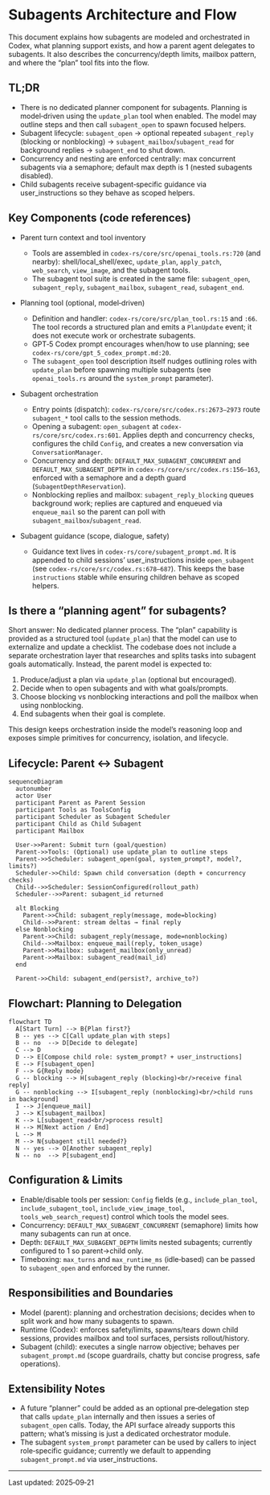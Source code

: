 # Subagents Architecture and Flow

This document explains how subagents are modeled and orchestrated in Codex, what planning support exists, and how a parent agent delegates to subagents. It also describes the concurrency/depth limits, mailbox pattern, and where the “plan” tool fits into the flow.

## TL;DR

- There is no dedicated planner component for subagents. Planning is model‑driven using the `update_plan` tool when enabled. The model may outline steps and then call `subagent_open` to spawn focused helpers.
- Subagent lifecycle: `subagent_open` → optional repeated `subagent_reply` (blocking or nonblocking) → `subagent_mailbox`/`subagent_read` for background replies → `subagent_end` to shut down.
- Concurrency and nesting are enforced centrally: max concurrent subagents via a semaphore; default max depth is 1 (nested subagents disabled).
- Child subagents receive subagent‑specific guidance via user_instructions so they behave as scoped helpers.

## Key Components (code references)

- Parent turn context and tool inventory
  - Tools are assembled in `codex-rs/core/src/openai_tools.rs:720` (and nearby): shell/local_shell/exec, `update_plan`, `apply_patch`, `web_search`, `view_image`, and the subagent tools.
  - The subagent tool suite is created in the same file: `subagent_open`, `subagent_reply`, `subagent_mailbox`, `subagent_read`, `subagent_end`.

- Planning tool (optional, model‑driven)
  - Definition and handler: `codex-rs/core/src/plan_tool.rs:15` and `:66`. The tool records a structured plan and emits a `PlanUpdate` event; it does not execute work or orchestrate subagents.
  - GPT‑5 Codex prompt encourages when/how to use planning; see `codex-rs/core/gpt_5_codex_prompt.md:20`.
  - The `subagent_open` tool description itself nudges outlining roles with `update_plan` before spawning multiple subagents (see `openai_tools.rs` around the `system_prompt` parameter).

- Subagent orchestration
  - Entry points (dispatch): `codex-rs/core/src/codex.rs:2673–2973` route `subagent_*` tool calls to the session methods.
  - Opening a subagent: `open_subagent` at `codex-rs/core/src/codex.rs:601`. Applies depth and concurrency checks, configures the child `Config`, and creates a new conversation via `ConversationManager`.
  - Concurrency and depth: `DEFAULT_MAX_SUBAGENT_CONCURRENT` and `DEFAULT_MAX_SUBAGENT_DEPTH` in `codex-rs/core/src/codex.rs:156–163`, enforced with a semaphore and a depth guard (`SubagentDepthReservation`).
  - Nonblocking replies and mailbox: `subagent_reply_blocking` queues background work; replies are captured and enqueued via `enqueue_mail` so the parent can poll with `subagent_mailbox`/`subagent_read`.

- Subagent guidance (scope, dialogue, safety)
  - Guidance text lives in `codex-rs/core/subagent_prompt.md`. It is appended to child sessions’ user_instructions inside `open_subagent` (see `codex-rs/core/src/codex.rs:678–687`). This keeps the base `instructions` stable while ensuring children behave as scoped helpers.

## Is there a “planning agent” for subagents?

Short answer: No dedicated planner process. The “plan” capability is provided as a structured tool (`update_plan`) that the model can use to externalize and update a checklist. The codebase does not include a separate orchestration layer that researches and splits tasks into subagent goals automatically. Instead, the parent model is expected to:

1) Produce/adjust a plan via `update_plan` (optional but encouraged).
2) Decide when to open subagents and with what goals/prompts.
3) Choose blocking vs nonblocking interactions and poll the mailbox when using nonblocking.
4) End subagents when their goal is complete.

This design keeps orchestration inside the model’s reasoning loop and exposes simple primitives for concurrency, isolation, and lifecycle.

## Lifecycle: Parent ↔ Subagent

```mermaid
sequenceDiagram
  autonumber
  actor User
  participant Parent as Parent Session
  participant Tools as ToolsConfig
  participant Scheduler as Subagent Scheduler
  participant Child as Child Subagent
  participant Mailbox

  User->>Parent: Submit turn (goal/question)
  Parent->>Tools: (Optional) use update_plan to outline steps
  Parent->>Scheduler: subagent_open(goal, system_prompt?, model?, limits?)
  Scheduler->>Child: Spawn child conversation (depth + concurrency checks)
  Child-->>Scheduler: SessionConfigured(rollout_path)
  Scheduler-->>Parent: subagent_id returned

  alt Blocking
    Parent->>Child: subagent_reply(message, mode=blocking)
    Child-->>Parent: stream deltas → final reply
  else Nonblocking
    Parent->>Child: subagent_reply(message, mode=nonblocking)
    Child-->>Mailbox: enqueue_mail(reply, token_usage)
    Parent->>Mailbox: subagent_mailbox(only_unread)
    Parent->>Mailbox: subagent_read(mail_id)
  end

  Parent->>Child: subagent_end(persist?, archive_to?)
```

## Flowchart: Planning to Delegation

```mermaid
flowchart TD
  A[Start Turn] --> B{Plan first?}
  B -- yes --> C[Call update_plan with steps]
  B -- no  --> D[Decide to delegate]
  C --> D
  D --> E[Compose child role: system_prompt? + user_instructions]
  E --> F[subagent_open]
  F --> G{Reply mode}
  G -- blocking --> H[subagent_reply (blocking)<br/>receive final reply]
  G -- nonblocking --> I[subagent_reply (nonblocking)<br/>child runs in background]
  I --> J[enqueue_mail]
  J --> K[subagent_mailbox]
  K --> L[subagent_read<br/>process result]
  H --> M[Next action / End]
  L --> M
  M --> N{subagent still needed?}
  N -- yes --> O[Another subagent_reply]
  N -- no  --> P[subagent_end]
```

## Configuration & Limits

- Enable/disable tools per session: `Config` fields (e.g., `include_plan_tool`, `include_subagent_tool`, `include_view_image_tool`, `tools_web_search_request`) control which tools the model sees.
- Concurrency: `DEFAULT_MAX_SUBAGENT_CONCURRENT` (semaphore) limits how many subagents can run at once.
- Depth: `DEFAULT_MAX_SUBAGENT_DEPTH` limits nested subagents; currently configured to 1 so parent→child only.
- Timeboxing: `max_turns` and `max_runtime_ms` (idle‑based) can be passed to `subagent_open` and enforced by the runner.

## Responsibilities and Boundaries

- Model (parent): planning and orchestration decisions; decides when to split work and how many subagents to spawn.
- Runtime (Codex): enforces safety/limits, spawns/tears down child sessions, provides mailbox and tool surfaces, persists rollout/history.
- Subagent (child): executes a single narrow objective; behaves per `subagent_prompt.md` (scope guardrails, chatty but concise progress, safe operations).

## Extensibility Notes

- A future “planner” could be added as an optional pre‑delegation step that calls `update_plan` internally and then issues a series of `subagent_open` calls. Today, the API surface already supports this pattern; what’s missing is just a dedicated orchestrator module.
- The subagent `system_prompt` parameter can be used by callers to inject role‑specific guidance; currently we default to appending `subagent_prompt.md` via user_instructions.

---

Last updated: 2025‑09‑21
